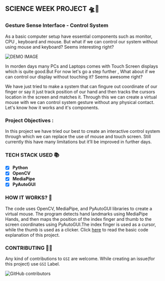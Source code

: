 ## SCIENCE WEEK PROJECT 🛸🔭
### Gesture Sense Interface - Control System
As a basic computer setup have essential components such as monitor, CPU , keyboard and mouse. But what if we can control our system without using mouse and keyboard? Seems interesting right?

![DEMO IMAGE](https://user-images.githubusercontent.com/37477845/102235423-aa6cb680-3f35-11eb-8ebd-5d823e211447.jpg)

In morden days many PCs and Laptops comes with Touch Screen displays which is quite good.But For now let's go a step further , What about if we can control our display without touching it? Seems awesome right?

We have just tried to make a system that can fingure out coordinate of our finger or say it just track position of our hand and then tracks the cursors location in the screen and matches it. Through this we can create a virtual mouse with we can control system gesture without any physical contact. Let's know how it works and it's components.

### Project Objectives :
In this project we have tried our best to create an interactive control system through which we can replace the use of mouse and touch screen. Still currently this have many limitations but it’ll be improved in further days.

### TECH STACK USED 📚

- [x]  **Python** 
- [x]  **OpenCV**
- [x]  **MediaPipe**
- [x]  **PyAutoGUI**

### HOW IT WORKS? 🤔
The code uses OpenCV, MediaPipe, and PyAutoGUI libraries to create a virtual mouse. The program detects hand landmarks using MediaPipe Hands, and then maps the position of the index finger and thumb to the screen coordinates using PyAutoGUI.The index finger is used as a cursor, while the thumb is used as a clicker. Click [here](./tutorial.md) to read the basic code explanation of this project.


### CONTRIBUTING 🤝🏻
Any kind of contributions to `GSI` are welcome. While creating an issue(for this project) use `GSI` Label.

![GitHub contributors](https://contrib.rocks/image?repo=vivek09thakur/GSI)
